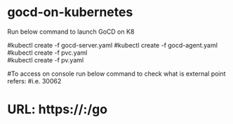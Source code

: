 # gocd-on-kubernetes

Run below command to launch GoCD on K8


#kubectl create -f gocd-server.yaml
#kubectl create -f gocd-agent.yaml
#kubectl create -f pvc.yaml  
#kubectl create -f pv.yaml  



#To access on console run below command to check what is external point refers:
#i.e. 30062
# URL: https://<IP>:<PORT>/go

